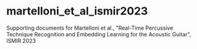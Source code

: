 # martelloni_et_al_ismir2023
Supporting documents for Martelloni et al., "Real-Time Percussive Technique Recognition and Embedding Learning for the Acoustic Guitar", ISMIR 2023
